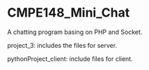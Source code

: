 # CMPE148_Mini_Chat

A chatting program basing on PHP and Socket.

project_3: includes the files for server.

pythonProject_client: include files for client.
